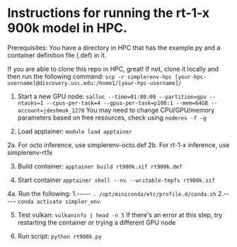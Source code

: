 # Instructions for running the rt-1-x 900k model in HPC.

Prerequisites: You have a directory in HPC that has the example.py and a container definition file (.def) in it.

If you are able to clone this repo in HPC, great! If not, clone it locally and then run the following command:
`scp -r simplerenv-hpc [your-hpc-username]@discovery.usc.edu:/home1/[your-hpc-username]/`

1. Start a new GPU node: `salloc --time=01:00:00 --partition=gpu --ntasks=1 --cpus-per-task=4 --gpus-per-task=p100:1 --mem=64GB --account=jdeshmuk_1278`
   You may need to change CPU/GPU/memory parameters based on free resources, check using `noderes -f -g`

2. Load apptainer: `module load apptainer`

2a. For octo inference, use simplerenv-octo.def
2b. For rt-1-x inference, use simplerenv-rt1x


3. Build container: `apptainer build rt900k.sif rt900k.def`

4. Start container `apptainer shell --nv --writable-tmpfs rt900k.sif`

4a. Run the following: 
1.-----   `. /opt/miniconda/etc/profile.d/conda.sh`
2.-----   `conda activate simpler_env`


5. Test vulkan: `vulkaninfo | head -n 5`
   If there's an error at this step, try restarting the container or trying a different GPU node




6. Run script: `python rt900k.py`




